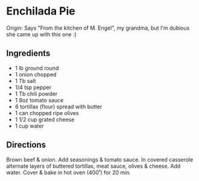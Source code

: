 # Enchilada Pie

Origin: Says "From the kitchen of M. Engel", my grandma, but I'm dubious she came up with this one :)

## Ingredients

- 1 lb ground round
- 1 onion chopped
- 1 Tb salt
- 1/4 tsp pepper
- 1 Tb chili powder
- 1  8oz tomato sauce
- 6 tortillas (flour) spread with butter
- 1 can chopped ripe olives
- 1 1/2 cup grated cheese
- 1 cup water

## Directions

Brown beef & onion. Add seasonings & tomato sauce. In covered casserole alternate layers of buttered tortillas, meat sauce, olives & cheese. Add water. Cover & bake in hot oven (400˚) for 20 min.
